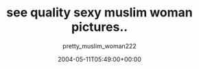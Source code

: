 ---
title: 'see quality sexy muslim woman pictures..'
posts: 1
hash: 't217'
author: 'pretty_muslim_woman222'
date: 2004-05-11T05:49:00+00:00
sources:
  - http://forums.tokipona.org/viewtopic.php%3Ft=217.html
---